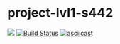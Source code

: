 # project-lvl1-s442
<a href="https://codeclimate.com/github/egortd/project-lvl1-s442/maintainability"><img src="https://api.codeclimate.com/v1/badges/ecd0c77401418bc9ef7a/maintainability" /></a>
[![Build Status](https://travis-ci.org/egortd/project-lvl1-s442.svg?branch=master)](https://travis-ci.org/egortd/project-lvl1-s442)
[![asciicast](https://asciinema.org/a/U8qlyfVPmC7CybUrhlt3tK5Bx.svg)](https://asciinema.org/a/U8qlyfVPmC7CybUrhlt3tK5Bx)